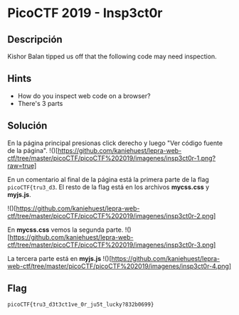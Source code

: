 # PicoCTF 2019 - Insp3ct0r

## Descripción

Kishor Balan tipped us off that the following code may need inspection.

## Hints

- How do you inspect web code on a browser?
- There's 3 parts

## Solución

En la página principal presionas click derecho y luego "Ver código fuente de la página".
!()[https://github.com/kaniehuest/lepra-web-ctf/tree/master/picoCTF/picoCTF%202019/imagenes/insp3ct0r-1.png?raw=true]

En un comentario al final de la página está la primera parte de la flag `picoCTF{tru3_d3`. El resto de la flag está en los archivos **mycss.css** y **myjs.js**.

!()[https://github.com/kaniehuest/lepra-web-ctf/tree/master/picoCTF/picoCTF%202019/imagenes/insp3ct0r-2.png]

En **mycss.css** vemos la segunda parte.
!()[https://github.com/kaniehuest/lepra-web-ctf/tree/master/picoCTF/picoCTF%202019/imagenes/insp3ct0r-3.png]

La tercera parte está en **myjs.js**
!()[https://github.com/kaniehuest/lepra-web-ctf/tree/master/picoCTF/picoCTF%202019/imagenes/insp3ct0r-4.png]

## Flag
`picoCTF{tru3_d3t3ct1ve_0r_ju5t_lucky?832b0699}`